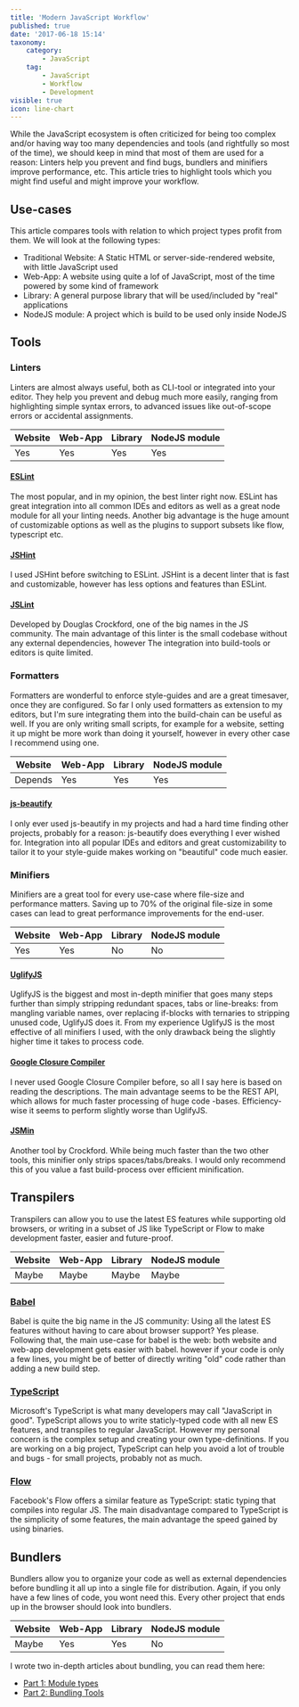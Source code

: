 ```yaml
---
title: 'Modern JavaScript Workflow'
published: true
date: '2017-06-18 15:14'
taxonomy:
    category:
        - JavaScript
    tag:
        - JavaScript
        - Workflow
        - Development
visible: true
icon: line-chart
---
```


While the JavaScript ecosystem is often criticized for being too complex and/or having way too many dependencies and tools (and rightfully so most of the time), we should keep in mind that most of them are used for a reason: Linters help you prevent and find bugs, bundlers and minifiers improve performance, etc.
This article tries to highlight tools which you might find useful and might improve your workflow.

## Use-cases
This article compares tools with relation to which project types profit from them. We will look at the following types:

- Traditional Website: A Static HTML or server-side-rendered website, with little JavaScript used
- Web-App: A website using quite a lof of JavaScript, most of the time powered by some kind of framework
- Library: A general purpose library that will be used/included by "real" applications
- NodeJS module: A project which is build to be used only inside NodeJS

## Tools

### Linters
Linters are almost always useful, both as CLI-tool or integrated into your editor. They help you prevent and debug much more easily, ranging from highlighting simple syntax errors, to advanced issues like out-of-scope errors or accidental assignments.

| Website | Web-App | Library | NodeJS module |
|---------|---------|---------|---------------|
| Yes     | Yes     | Yes     | Yes           |


#### [ESLint](https://github.com/eslint/eslint)
The most popular, and in my opinion, the best linter right now. ESLint has great integration into all common IDEs and editors as well as a great node module for all your linting needs. Another big advantage is the huge amount of customizable options as well as the plugins to support subsets like flow, typescript etc.

#### [JSHint](https://github.com/jshint/jshint)
I used JSHint before switching to ESLint. JSHint is a decent linter that is fast and customizable, however has less options and features than ESLint.

#### [JSLint](https://github.com/douglascrockford/JSLint)
Developed by Douglas Crockford, one of the big names in the JS community. The main advantage of this linter is the small codebase without any external dependencies, however The integration into build-tools or editors is quite limited.

### Formatters
Formatters are wonderful to enforce style-guides and are a great timesaver, once they are configured. So far I only used formatters as extension to my editors, but I'm sure integrating them into the build-chain can be useful as well.
If you are only writing small scripts, for example for a website, setting it up might be more work than doing it yourself, however in every other case I recommend using one.

| Website | Web-App | Library | NodeJS module |
|---------|---------|---------|---------------|
| Depends | Yes     | Yes     | Yes           |

#### [js-beautify](https://github.com/beautify-web/js-beautify)
I only ever used js-beautify in my projects and had a hard time finding other projects, probably for a reason: js-beautify does everything I ever wished for. Integration into all popular IDEs and editors and great customizability to tailor it to your style-guide makes working on "beautiful" code much easier.

### Minifiers
Minifiers are a great tool for every use-case where file-size and performance matters. Saving up to 70% of the original file-size in some cases can lead to great performance improvements for the end-user.

| Website | Web-App | Library | NodeJS module |
|---------|---------|---------|---------------|
| Yes     | Yes     | No      | No            |

#### [UglifyJS](https://github.com/mishoo/UglifyJS2)
UglifyJS is the biggest and most in-depth minifier that goes many steps further than simply stripping redundant spaces, tabs or line-breaks:
from mangling variable names, over replacing if-blocks with ternaries to stripping unused code, UglifyJS does it. From my experience UglifyJS is the most effective of all minifiers I used, with the only drawback being the slightly higher time it takes to process code.

#### [Google Closure Compiler](https://developers.google.com/closure/compiler/)
I never used Google Closure Compiler before, so all I say here is based on reading the descriptions.
The main advantage seems to be the REST API, which allows for much faster processing of huge code -bases.
Efficiency-wise it seems to perform slightly worse than UglifyJS.

#### [JSMin](https://github.com/douglascrockford/JSMin)
Another tool by Crockford.
While being much faster than the two other tools, this minifier only strips spaces/tabs/breaks. I would only recommend this of you value a fast build-process over efficient minification.


## Transpilers
Transpilers can allow you to use the latest ES features while supporting old browsers, or writing in a subset of JS like TypeScript or Flow to make development faster, easier and future-proof.

| Website | Web-App | Library | NodeJS module |
|---------|---------|---------|---------------|
| Maybe   | Maybe   | Maybe   | Maybe         |

### [Babel](https://github.com/babel/babel)
Babel is quite the big name in the JS community: Using all the latest ES features without having to care about browser support? Yes please.
Following that, the main use-case for babel is the web: both website and web-app development gets easier with babel. however if your code is only a few lines, you might be of better of directly writing "old" code rather than adding a new build step.

### [TypeScript](https://github.com/microsoft/typescript)
Microsoft's TypeScript is what many developers may call "JavaScript in good". TypeScript allows you to write staticly-typed code with all new ES features, and transpiles to regular JavaScript. However my personal concern is the complex setup and creating your own type-definitions. If you are working on a big project, TypeScript can help you avoid a lot of trouble and bugs - for small projects, probably not as much.

### [Flow](https://github.com/facebook/flow)
Facebook's Flow offers a similar feature as TypeScript: static typing that compiles into regular JS. The main disadvantage compared to TypeScript is the simplicity of some features, the main advantage the speed gained by using binaries.

## Bundlers
Bundlers allow you to organize your code as well as external dependencies before bundling it all up into a single file for distribution. Again, if you only have a few lines of code, you wont need this. Every other project that ends up in the browser should look into bundlers.

| Website | Web-App | Library | NodeJS module |
|---------|---------|---------|---------------|
| Maybe   | Yes     | Yes     | No            |

I wrote two in-depth articles about bundling, you can read them here:

- [Part 1: Module types](https://f-rilling.com/getting-into-javascript-building-and-bundling-part-1-modules)
- [Part 2: Bundling Tools](https://f-rilling.com/getting-into-javascript-building-and-bundling-part-2-bundling-tools)

